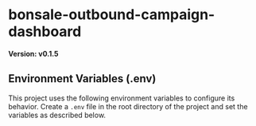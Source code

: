 # bonsale-outbound-campaign-dashboard

**Version: v0.1.5**

## Environment Variables (.env)

This project uses the following environment variables to configure its behavior. Create a `.env` file in the root directory of the project and set the variables as described below.